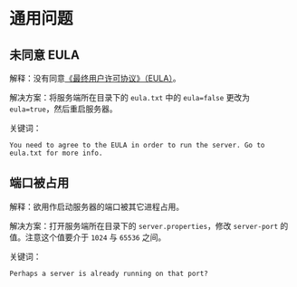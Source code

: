# 通用问题

## 未同意 EULA

解释：没有同意[《最终用户许可协议》（EULA）](https://www.minecraft.net/zh-hans/eula)。

解决方案：将服务端所在目录下的 `eula.txt` 中的 `eula=false` 更改为 `eula=true`，然后重启服务器。

关键词：

```
You need to agree to the EULA in order to run the server. Go to eula.txt for more info.
```

## 端口被占用

解释：欲用作启动服务器的端口被其它进程占用。

解决方案：打开服务端所在目录下的 `server.properties`，修改 `server-port` 的值。注意这个值要介于 `1024` 与 `65536` 之间。

关键词：

```
Perhaps a server is already running on that port?
```









